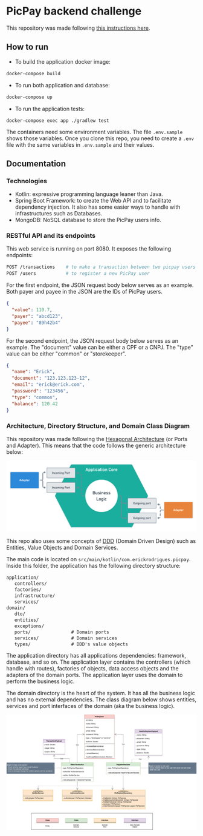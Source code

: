 # PicPay backend challenge

This repository was made following [this instructions here](https://github.com/PicPay/picpay-desafio-backend).

## How to run

- To build the application docker image:
```bash
docker-compose build
```

- To run both application and database:
```bash
docker-compose up
```

- To run the application tests:
```shell
docker-compose exec app ./gradlew test
```

The containers need some environment variables. The file `.env.sample` shows those variables. Once you clone this repo, you need to create a `.env` file with the same variables in `.env.sample` and their values.

## Documentation

### Technologies

- Kotlin: expressive programming language leaner than Java.
- Spring Boot Framework: to create the Web API and to facilitate dependency injection. It also has some easier ways to handle with infrastructures such as Databases.
- MongoDB: NoSQL database to store the PicPay users info.

### RESTful API and its endpoints

This web service is running on port 8080. It exposes the following endpoints:

```bash
POST /transactions    # to make a transaction between two picpay users
POST /users           # to register a new PicPay user
```

For the first endpoint, the JSON request body below serves as an example. Both payer and payee in the JSON are the IDs of PicPay users.
```json
{
  "value": 110.7,
  "payer": "abcd123",
  "payee": "89h42b4"
}
```

For the second endpoint, the JSON request body below serves as an example. The "document" value can be either a CPF or a CNPJ. The "type" value can be either "common" or "storekeeper". 
```json
{
  "name": "Erick",
  "document": "123.123.123-12",
  "email": "erick@erick.com",
  "password": "123456",
  "type": "common",
  "balance": 120.42
}
```


### Architecture, Directory Structure, and Domain Class Diagram

This repository was made following the [Hexagonal Architecture](https://alistair.cockburn.us/hexagonal-architecture/) (or Ports and Adapter).
This means that the code follows the generic architecture below:

![Hexagonal architecture](docs/hexagonal-architecture.png)

This repo also uses some concepts of [DDD](https://martinfowler.com/tags/domain%20driven%20design.html) (Domain Driven Design) such as Entities, Value Objects and Domain Services.

The main code is located on `src/main/kotlin/com.erickrodrigues.picpay`. Inside this folder, the application has the following directory structure:

```
application/
   controllers/
   factories/
   infrastructure/
   services/
domain/
   dto/            
   entities/
   exceptions/
   ports/               # Domain ports
   services/            # Domain services
   types/               # DDD's value objects
```

The application directory has all applications dependencies: framework, database, and so on. The application layer contains the controllers (which handle with routes), factories of objects, data access objects and the adapters of the domain ports. The application layer uses the domain to perform the business logic.

The domain directory is the heart of the system. It has all the business logic and has no external dependencies. The class diagram below shows entities, services and port interfaces of the domain (aka the business logic).

![Class diagram](docs/picpay-class-diagram.jpg)

